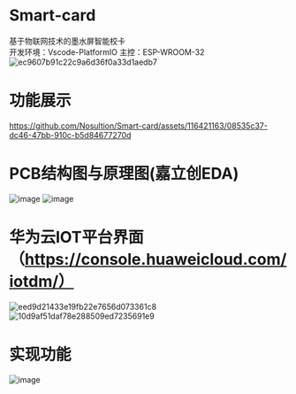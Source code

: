 # Smart-card
基于物联网技术的墨水屏智能校卡  
开发环境：Vscode-PlatformIO  主控：ESP-WROOM-32  
![ec9607b91c22c9a6d36f0a33d1aedb7](https://github.com/Nosultion/Smart-card/assets/116421163/8bc50321-1f07-435d-9de1-fdb08c92b4f5)
# 功能展示
https://github.com/Nosultion/Smart-card/assets/116421163/08535c37-dc46-47bb-910c-b5d84677270d

# PCB结构图与原理图(嘉立创EDA)
![image](https://github.com/Nosultion/Smart-card/assets/116421163/bc6c55df-10ee-4e2b-ae8c-b91930ca1632)
![image](https://github.com/Nosultion/Smart-card/assets/116421163/f151f815-a0e3-4b08-96ff-6b37cce56fa2)

# 华为云IOT平台界面 （https://console.huaweicloud.com/iotdm/）
![eed9d21433e19fb22e7656d073361c8](https://github.com/Nosultion/Smart-card/assets/116421163/0b25cf7e-e0f3-44f4-ae86-28c7230a7d3b)
![10d9af51daf78e288509ed7235691e9](https://github.com/Nosultion/Smart-card/assets/116421163/505dacb5-0612-42a1-94d1-7554fca9f9cc)


# 实现功能
![image](https://github.com/Nosultion/Smart-card/assets/116421163/0316cffb-d2f8-4d5d-81fc-57393668efff)


